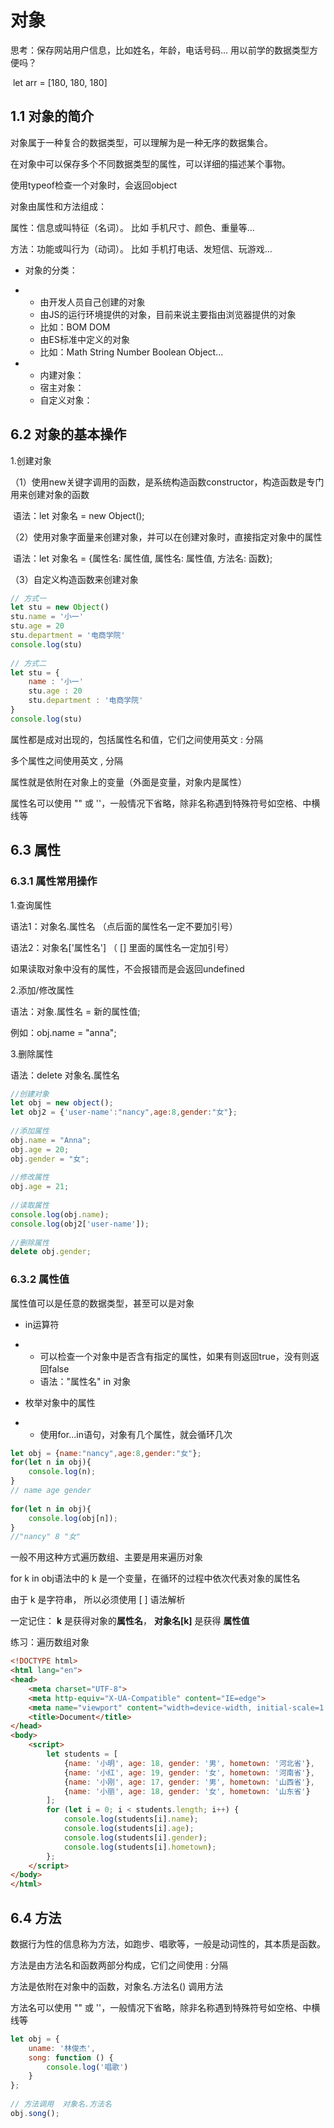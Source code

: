 # 对象

思考：保存网站用户信息，比如姓名，年龄，电话号码… 用以前学的数据类型方便吗？

​	let arr = [180, 180, 180]



## 1.1 对象的简介

对象属于一种复合的数据类型，可以理解为是一种无序的数据集合。

在对象中可以保存多个不同数据类型的属性，可以详细的描述某个事物。

使用typeof检查一个对象时，会返回object



对象由属性和方法组成：

属性：信息或叫特征（名词）。 比如 手机尺寸、颜色、重量等…

方法：功能或叫行为（动词）。 比如 手机打电话、发短信、玩游戏…



- 对象的分类：

- - 由开发人员自己创建的对象
  - 由JS的运行环境提供的对象，目前来说主要指由浏览器提供的对象
  - 比如：BOM   DOM
  - 由ES标准中定义的对象
  - 比如：Math	String	Number	Boolean	Object...

- - 内建对象：
  - 宿主对象：
  - 自定义对象：




## 6.2 对象的基本操作

1.创建对象

（1）使用new关键字调用的函数，是系统构造函数constructor，构造函数是专门用来创建对象的函数

​		语法：let 对象名 = new Object();

（2）使用对象字面量来创建对象，并可以在创建对象时，直接指定对象中的属性

​    语法：let 对象名 = {属性名: 属性值, 属性名: 属性值, 方法名: 函数};

（3）自定义构造函数来创建对象



```javascript
// 方式一
let stu = new Object()
stu.name = '小一'
stu.age = 20
stu.department = '电商学院'
console.log(stu)
 
// 方式二
let stu = {
    name : '小一'
    stu.age : 20
    stu.department : '电商学院'
}
console.log(stu)
```



属性都是成对出现的，包括属性名和值，它们之间使用英文 : 分隔

多个属性之间使用英文 , 分隔

属性就是依附在对象上的变量（外面是变量，对象内是属性）

属性名可以使用 "" 或 ''，一般情况下省略，除非名称遇到特殊符号如空格、中横线等



## 6.3 属性

### 6.3.1 属性常用操作

1.查询属性

语法1：对象名.属性名    （点后面的属性名一定不要加引号）

语法2：对象名['属性名']   （ [] 里面的属性名一定加引号）

如果读取对象中没有的属性，不会报错而是会返回undefined



2.添加/修改属性

语法：对象.属性名 = 新的属性值;

例如：obj.name = "anna";



3.删除属性

语法：delete 对象名.属性名



```javascript
//创建对象
let obj = new object();
let obj2 = {'user-name':"nancy",age:8,gender:"女"};
 
//添加属性
obj.name = "Anna";
obj.age = 20;
obj.gender = "女";
 
//修改属性
obj.age = 21;
 
//读取属性
console.log(obj.name);
console.log(obj2['user-name']);
 
//删除属性
delete obj.gender;
```



### 6.3.2 属性值

属性值可以是任意的数据类型，甚至可以是对象

- in运算符

- - 可以检查一个对象中是否含有指定的属性，如果有则返回true，没有则返回false
  - 语法："属性名" in 对象

- 枚举对象中的属性

- - 使用for...in语句，对象有几个属性，就会循环几次

```javascript
let obj = {name:"nancy",age:8,gender:"女"};
for(let n in obj){
    console.log(n);
}
// name age gender
 
for(let n in obj){
    console.log(obj[n]);
}
//"nancy" 8 "女"
```

一般不用这种方式遍历数组、主要是用来遍历对象

for k in obj语法中的 k 是一个变量，在循环的过程中依次代表对象的属性名

由于 k 是字符串， 所以必须使用 [ ] 语法解析

一定记住： **k** 是获得对象的**属性名**， **对象名[k]** 是获得 **属性值**



练习：遍历数组对象

```html
<!DOCTYPE html>
<html lang="en">
<head>
    <meta charset="UTF-8">
    <meta http-equiv="X-UA-Compatible" content="IE=edge">
    <meta name="viewport" content="width=device-width, initial-scale=1.0">
    <title>Document</title>
</head>
<body>
    <script>
        let students = [
            {name: '小明', age: 18, gender: '男', hometown: '河北省'},
            {name: '小红', age: 19, gender: '女', hometown: '河南省'},
            {name: '小刚', age: 17, gender: '男', hometown: '山西省'},
            {name: '小丽', age: 18, gender: '女', hometown: '山东省'}
        ];
        for (let i = 0; i < students.length; i++) {
            console.log(students[i].name);
            console.log(students[i].age);
            console.log(students[i].gender);
            console.log(students[i].hometown);
        };
    </script>
</body>
</html>
```



## 6.4 方法

数据行为性的信息称为方法，如跑步、唱歌等，一般是动词性的，其本质是函数。

方法是由方法名和函数两部分构成，它们之间使用 : 分隔

方法是依附在对象中的函数，对象名.方法名() 调用方法

方法名可以使用 "" 或 ''，一般情况下省略，除非名称遇到特殊符号如空格、中横线等

```javascript
let obj = {
    uname: '林俊杰',
    song: function () {
        console.log('唱歌')
    }
};
 
// 方法调用  对象名.方法名
obj.song();
```